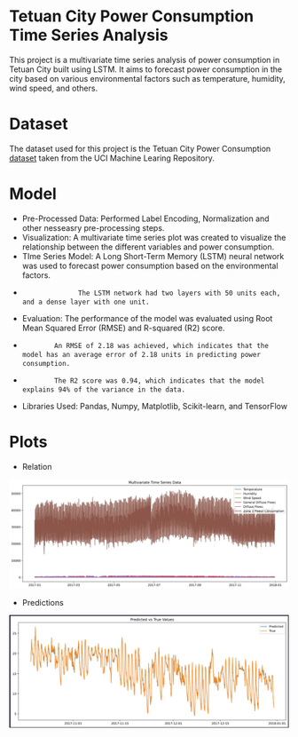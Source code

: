 # Tetuan City Power Consumption Time Series Analysis

This project is a multivariate time series analysis of power consumption in Tetuan City built using LSTM. It aims to forecast power consumption in the city based on various environmental factors such as temperature, humidity, wind speed, and others.

# Dataset
The dataset used for this project is the Tetuan City Power Consumption [dataset](https://archive.ics.uci.edu/ml/datasets/Power+consumption+of+Tetouan+city) taken from the UCI Machine Learing Repository.

# Model
  * Pre-Processed Data: Performed Label Encoding, Normalization and other nesseasry pre-processing steps.
  * Visualization: A multivariate time series plot was created to visualize the relationship between the different variables and power consumption.
  * TIme Series Model: A Long Short-Term Memory (LSTM) neural network was used to forecast power consumption based on the environmental factors.
  *                   The LSTM network had two layers with 50 units each, and a dense layer with one unit.
  * Evaluation: The performance of the model was evaluated using Root Mean Squared Error (RMSE) and R-squared (R2) score. 
  *             An RMSE of 2.18 was achieved, which indicates that the model has an average error of 2.18 units in predicting power consumption. 
  *             The R2 score was 0.94, which indicates that the model explains 94% of the variance in the data.
  * Libraries Used: Pandas, Numpy, Matplotlib, Scikit-learn, and TensorFlow

# Plots
  * Relation
  <img src="https://github.com/11acm11/NeuralNetwork/blob/main/Multivariate%20Time%20Series%20Forecasting%20With%20LSTM/images/relation.jpg"/>
  
  * Predictions
  <img src="https://github.com/11acm11/NeuralNetwork/blob/main/Multivariate%20Time%20Series%20Forecasting%20With%20LSTM/images/predictions.jpg"/>
  
